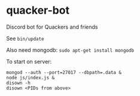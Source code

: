 # quacker-bot

Discord bot for Quackers and friends

See `bin/update`

Also need mongodb: `sudo apt-get install mongodb`

To start on server:

	mongod --auth --port=27017 --dbpath=.data &
	node js/index.js &
	disown -h
	disown <PIDs from above>
